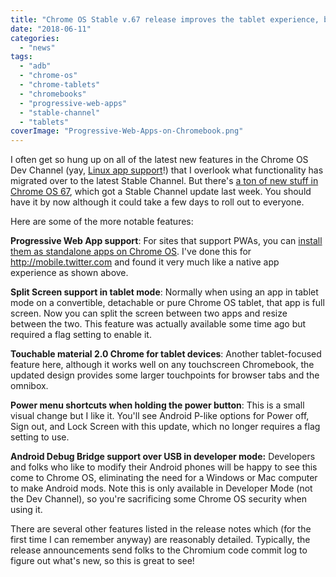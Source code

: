 ```yaml
---
title: "Chrome OS Stable v.67 release improves the tablet experience, brings PWAs and more"
date: "2018-06-11"
categories: 
  - "news"
tags: 
  - "adb"
  - "chrome-os"
  - "chrome-tablets"
  - "chromebooks"
  - "progressive-web-apps"
  - "stable-channel"
  - "tablets"
coverImage: "Progressive-Web-Apps-on-Chromebook.png"
---
```


I often get so hung up on all of the latest new features in the Chrome OS Dev Channel (yay, [Linux app support](https://www.aboutchromebooks.com/news/google-officially-unveils-project-crostini-linux-apps-on-chrome-os/)!) that I overlook what functionality has migrated over to the latest Stable Channel. But there's [a ton of new stuff in Chrome OS 67](https://chromereleases.googleblog.com/2018/06/stable-channel-update-for-chrome-os.html), which got a Stable Channel update last week. You should have it by now although it could take a few days to roll out to everyone.

Here are some of the more notable features:

**Progressive Web App support**: For sites that support PWAs, you can [install them as standalone apps on Chrome OS](https://www.aboutchromebooks.com/news/heres-what-progressive-web-apps-or-pwas-look-like-on-a-chromebook/). I've done this for http://mobile.twitter.com and found it very much like a native app experience as shown above.

**Split Screen support in tablet mode**: Normally when using an app in tablet mode on a convertible, detachable or pure Chrome OS tablet, that app is full screen. Now you can split the screen between two apps and resize between the two. This feature was actually available some time ago but required a flag setting to enable it.

**Touchable material 2.0 Chrome for tablet devices**: Another tablet-focused feature here, although it works well on any touchscreen Chromebook, the updated design provides some larger touchpoints for browser tabs and the omnibox.

**Power menu shortcuts when holding the power button**: This is a small visual change but I like it. You'll see Android P-like options for Power off, Sign out, and Lock Screen with this update, which no longer requires a flag setting to use.

**Android Debug Bridge support over USB in developer mode:** Developers and folks who like to modify their Android phones will be happy to see this come to Chrome OS, eliminating the need for a Windows or Mac computer to make Android mods. Note this is only available in Developer Mode (not the Dev Channel), so you're sacrificing some Chrome OS security when using it.

There are several other features listed in the release notes which (for the first time I can remember anyway) are reasonably detailed. Typically, the release announcements send folks to the Chromium code commit log to figure out what's new, so this is great to see!
